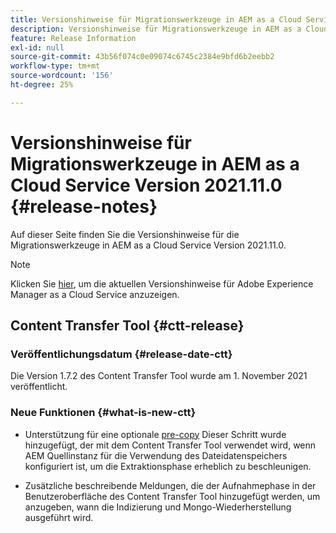 ```yaml
---
title: Versionshinweise für Migrationswerkzeuge in AEM as a Cloud Service Version 2021.11.0
description: Versionshinweise für Migrationswerkzeuge in AEM as a Cloud Service Version 2021.11.0
feature: Release Information
exl-id: null
source-git-commit: 43b56f074c0e09074c6745c2384e9bfd6b2eebb2
workflow-type: tm+mt
source-wordcount: '156'
ht-degree: 25%

---
```



# Versionshinweise für Migrationswerkzeuge in AEM as a Cloud Service Version 2021.11.0 {#release-notes}

Auf dieser Seite finden Sie die Versionshinweise für die Migrationswerkzeuge in AEM as a Cloud Service Version 2021.11.0.

>[!NOTE]
>Klicken Sie [hier](https://experienceleague.adobe.com/docs/experience-manager-cloud-service/release-notes/release-notes/release-notes-current.html?lang=de), um die aktuellen Versionshinweise für Adobe Experience Manager as a Cloud Service anzuzeigen.

## Content Transfer Tool {#ctt-release}

### Veröffentlichungsdatum {#release-date-ctt}

Die Version 1.7.2 des Content Transfer Tool wurde am 1. November 2021 veröffentlicht.

### Neue Funktionen {#what-is-new-ctt}

* Unterstützung für eine optionale [pre-copy](https://experienceleague.adobe.com/docs/experience-manager-cloud-service/moving/cloud-migration/content-transfer-tool/handling-large-content-repositories.html?lang=de) Dieser Schritt wurde hinzugefügt, der mit dem Content Transfer Tool verwendet wird, wenn AEM Quellinstanz für die Verwendung des Dateidatenspeichers konfiguriert ist, um die Extraktionsphase erheblich zu beschleunigen.

* Zusätzliche beschreibende Meldungen, die der Aufnahmephase in der Benutzeroberfläche des Content Transfer Tool hinzugefügt werden, um anzugeben, wann die Indizierung und Mongo-Wiederherstellung ausgeführt wird.